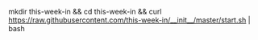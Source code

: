 mkdir this-week-in && cd this-week-in && curl https://raw.githubusercontent.com/this-week-in/__init__/master/start.sh | bash
